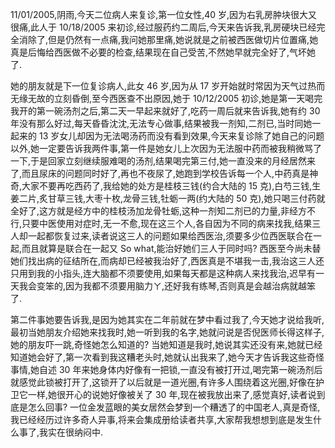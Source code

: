 11/01/2005,阴雨,今天二位病人来复诊,第一位女性,40 岁,因为右乳房肿块很大又很痛,此人于 10/18/2005 来初诊,经过服药约二周后,今天来告诉我,乳房硬块已经完全消除了,但是仍然有一点痛,我问她那里痛,她说就是之前被西医做切片位置痛,她真是后悔给西医做不必要的检查,结果现在自己受苦,不然她早就完全好了,气坏她了.

她的朋友就是下一位复诊病人,此女 46 岁,因为从 17 岁开始就时常因为天气过热而无缘无故的立刻昏倒,至今西医查不出原因,她于 10/12/2005 初诊,她是第一天喝完我开的第一碗汤剂之后,第二天一早起来就好了,吃药一周后就来告诉我,她有约 30 年没有那么好过,每天昏昏沈沈,无法专心做事,结果被我一剂知,二剂已,当时同她一起来的 13 岁女儿却因为无法喝汤药而没有看到效果,今天来复诊除了她自己的问题以外,她一定要告诉我两件事,第一件是她女儿上次因为无法服中药而被我稍微骂了一下,于是回家立刻继续服难喝的汤剂,结果喝完第三付,她一直没来的月经居然来了,而且尿床的问题同时好了,再也不夜尿了,她跑到学校告诉每一个人,中药真是神奇,大家不要再吃西药了,我给她的处方是桂枝三钱(约合大陆的 15 克),白芍三钱,生姜二片,炙甘草三钱,大枣十枚,龙骨三钱,牡蛎一两(约大陆的 50 克),她只喝三付药就全好了,这方就是经方中的桂枝汤加龙骨牡蛎,这种一剂知二剂已的力量,非经方不行,只要中医使用对症时,无一不愈,现在这三个人,各自因为不同的病来找我,结果三人却一起都恢复过来,读者说这三人的问题如果给西医治,须要多少位西医联合在一起,而且就算是联合在一起又 So what,能治好她们三人于同时吗? 西医至今尚未替她们找出病的征结所在,而病却已经被我治好了,西医真是不堪我一击,我治这三人还只用到我的小指头,连大脑都不须要使用,如果每天都是这种病人来找我治,迟早有一天我会变笨的,因为我都不须要用脑力ㄚ,还好我有练琴,否则真是会越治病就越笨了.

第二件事她要告诉我,是因为她其实在二年前就在梦中看过我了,今天她才说给我听,最初当她朋友介绍她来找我时,她一听到我的名字,她就问说是否倪医师长得这样子,她的朋友吓一跳,奇怪她怎么知道的? 当她知道是我时,她说其实还没有来,她就已经知道她会好了,第一次看到我这糟老头时,她就认出我来了,她今天才告诉我这些奇怪事情,她自述 30 年来她身体内好像有一把锁,一直没有被打开过,喝完第一碗汤剂后就感觉此锁被打开了,这锁开了以后就是一道光圈,有许多人围绕着这光圈,好像在护卫它一样,她很开心的说她好像被关了 30 年,现在被我放出来了,感觉真好,读者说到底是怎么回事? 一位金发蓝眼的美女居然会梦到一个糟透了的中国老人,真是奇怪,我已经经历过许多奇人异事,将来会集成册给读者共享,大家帮我想想到底是发生什么事了,我实在很纳闷中.

